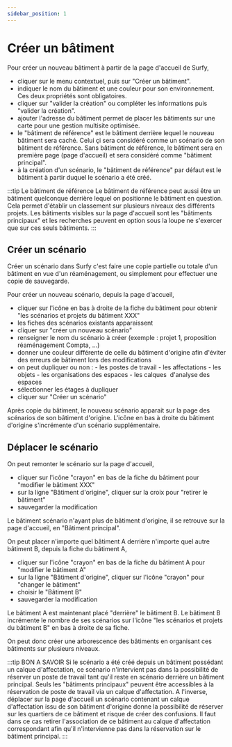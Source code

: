 ```yaml
---
sidebar_position: 1
---
```


# Créer un bâtiment


<Youtube code="M26SIN2q0Mk"/>

Pour créer un nouveau bâtiment à partir de la page d'accueil de Surfy,

-   cliquer sur le menu contextuel, puis sur "Créer un bâtiment".
-   indiquer le nom du bâtiment et une couleur pour son environnement. Ces deux propriétés sont obligatoires.
-   cliquer sur "valider la création" ou compléter les informations puis "valider la création".
-   ajouter l'adresse du bâtiment permet de placer les bâtiments sur une carte pour une gestion multisite optimisée.
-   le "bâtiment de référence" est le bâtiment derrière lequel le nouveau bâtiment sera caché. Celui çi sera considéré comme un scénario de son bâtiment de référence. Sans bâtiment de référence, le bâtiment sera en première page (page d'accueil) et sera considéré comme "bâtiment principal".
-   à la création d'un scénario, le "bâtiment de référence" par défaut est le bâtiment à partir duquel le scénario a été créé.
 
:::tip Le bâtiment de référence
Le bâtiment de référence peut aussi être un bâtiment quelconque derrière lequel on positionne le bâtiment en question. Cela permet d'établir un classement sur plusieurs niveaux des différents projets. Les bâtiments visibles sur la page d'accueil sont les "bâtiments principaux" et les recherches peuvent en option sous la loupe ne s'exercer que sur ces seuls bâtiments.
:::

## Créer un scénario

Créer un scénario dans Surfy c'est faire une copie partielle ou totale d'un bâtiment en vue d'un réaménagement, ou simplement pour effectuer une copie de sauvegarde.

<Youtube code="6o7F-9XlyqM"/>

Pour créer un nouveau scénario, depuis la page d'accueil,

-   cliquer sur l'icône en bas à droite de la fiche du bâtiment pour obtenir "les scénarios et projets du bâtiment XXX"
-   les fiches des scénarios existants apparaissent
-   cliquer sur "créer un nouveau scénario"
-   renseigner le nom du scénario à créer (exemple : projet 1, proposition réaménagement Compta, ...)
-   donner une couleur différente de celle du bâtiment d'origine afin d'éviter des erreurs de bâtiment lors des modifications
-   on peut dupliquer ou non :
        -   les postes de travail
        -   les affectations
        -   les objets
        -   les organisations des espaces
        -   les calques  d'analyse des espaces
-   sélectionner les étages à dupliquer
-   cliquer sur "Créer un scénario"


Après copie du bâtiment, le nouveau scénario apparait sur la page des scénarios de son bâtiment d'origine.
L'icône en bas à droite du bâtiment d'origine s'incrémente d'un scénario supplémentaire.



## Déplacer le scénario

On peut remonter le scénario sur la page d'accueil,

-   cliquer sur l'icône "crayon" en bas de la fiche du bâtiment pour "modifier le bâtiment XXX"
-   sur la ligne "Bâtiment d'origine", cliquer sur la croix pour "retirer le bâtiment"
-   sauvegarder la modification

Le bâtiment scénario n'ayant plus de bâtiment d'origine, il se retrouve sur la page d'accueil, en "Bâtiment principal".

On peut placer n'importe quel bâtiment A derrière n'importe quel autre bâtiment B, depuis la fiche du bâtiment A,

-   cliquer sur l'icône "crayon" en bas de la fiche du bâtiment A pour "modifier le bâtiment A"
-   sur la ligne "Bâtiment d'origine", cliquer sur l'icône "crayon"  pour "changer le bâtiment"
-   choisir le "Bâtiment B"
-   sauvegarder la modification

Le bâtiment A est maintenant placé "derrière" le bâtiment B.
Le bâtiment B incrémente le nombre de ses scénarios sur l'icône "les scénarios et projets du bâtiment B" en bas à droite de sa fiche.

On peut donc créer une arborescence des bâtiments en organisant ces bâtiments sur plusieurs niveaux.

:::tip BON A SAVOIR
Si le scénario a été créé depuis un bâtiment possédant un calque d'affectation, ce scénario n'intervient pas dans la possibilité de réserver un poste de travail tant qu'il reste en scénario derrière un bâtiment principal. Seuls les "bâtiments principaux" peuvent être accessibles à la réservation de poste de travail via un calque d'affectation.
A l'inverse, déplacer sur la page d'accueil un scénario contenant un calque d'affectation issu de son bâtiment d'origine donne la possibilité de réserver sur les quartiers de ce bâtiment et risque de créer des confusions.
Il faut dans ce cas retirer l'association de ce bâtiment au calque d'affectation correspondant afin qu'il n'intervienne pas dans la réservation sur le bâtiment principal.
:::